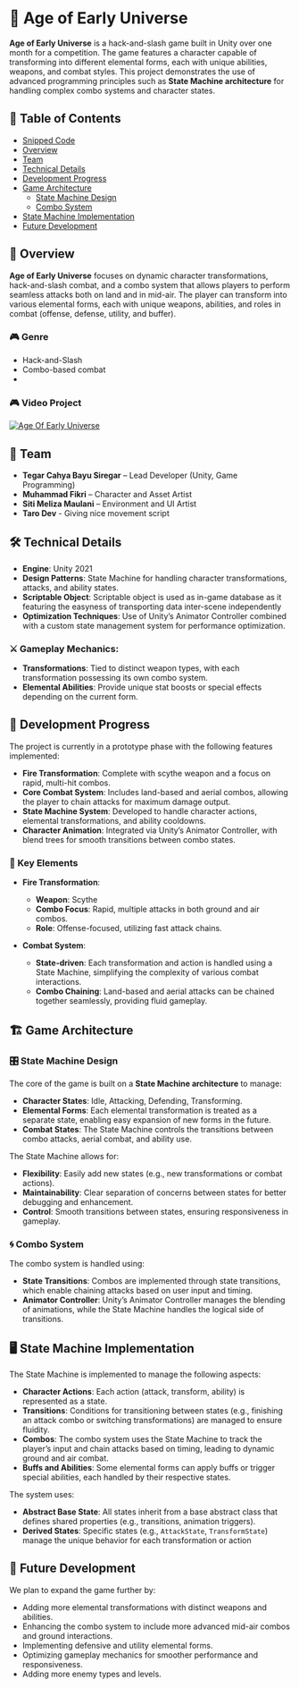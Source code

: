 # 🌌 Age of Early Universe

**Age of Early Universe** is a hack-and-slash game built in Unity over one month for a competition. The game features a character capable of transforming into different elemental forms, each with unique abilities, weapons, and combat styles. This project demonstrates the use of advanced programming principles such as **State Machine architecture** for handling complex combo systems and character states.

## 📜 Table of Contents
- [Snipped Code](./Charachter/readme.md#snipping-code)
- [Overview](#-overview)
- [Team](#-team)
- [Technical Details](#-technical-details)
- [Development Progress](#-development-progress)
- [Game Architecture](#-game-architecture)
  - [State Machine Design](#-state-machine-design)
  - [Combo System](#-combo-system)
- [State Machine Implementation](#-state-machine-implementation)
- [Future Development](#-future-development)
## 📖 Overview
**Age of Early Universe** focuses on dynamic character transformations, hack-and-slash combat, and a combo system that allows players to perform seamless attacks both on land and in mid-air. The player can transform into various elemental forms, each with unique weapons, abilities, and roles in combat (offense, defense, utility, and buffer).

### 🎮 Genre
- Hack-and-Slash
- Combo-based combat
- 
### 🎮 Video Project
[![Age Of Early Universe](https://i.ytimg.com/vi/uiTUVgD3rjQ/hqdefault.jpg?sqp=-oaymwE2CNACELwBSFXyq4qpAygIARUAAIhCGAFwAcABBvABAfgB_AmAAtAFigIMCAAQARgTIFkofzAP&rs=AOn4CLAE1S_m4NKAEUoaZi-UNsCxHvGrKw)](https://www.youtube.com/watch?v=uiTUVgD3rjQ)

## 👥 Team
- **Tegar Cahya Bayu Siregar** – Lead Developer (Unity, Game Programming)
- **Muhammad Fikri** – Character and Asset Artist
- **Siti Meliza Maulani** – Environment and UI Artist
- **Taro Dev** - Giving nice movement script

## 🛠 Technical Details
- **Engine**: Unity 2021
- **Design Patterns**: State Machine for handling character transformations, attacks, and ability states.
- **Scriptable Object**: Scriptable object is used as in-game database as it featuring the easyness of transporting data inter-scene independently 
- **Optimization Techniques**: Use of Unity’s Animator Controller combined with a custom state management system for performance optimization.

### ⚔️ Gameplay Mechanics:
- **Transformations**: Tied to distinct weapon types, with each transformation possessing its own combo system.
- **Elemental Abilities**: Provide unique stat boosts or special effects depending on the current form.

## 🚧 Development Progress
The project is currently in a prototype phase with the following features implemented:

- **Fire Transformation**: Complete with scythe weapon and a focus on rapid, multi-hit combos.
- **Core Combat System**: Includes land-based and aerial combos, allowing the player to chain attacks for maximum damage output.
- **State Machine System**: Developed to handle character actions, elemental transformations, and ability cooldowns.
- **Character Animation**: Integrated via Unity’s Animator Controller, with blend trees for smooth transitions between combo states.

### 🔑 Key Elements
- **Fire Transformation**:
  - **Weapon**: Scythe
  - **Combo Focus**: Rapid, multiple attacks in both ground and air combos.
  - **Role**: Offense-focused, utilizing fast attack chains.

- **Combat System**:
  - **State-driven**: Each transformation and action is handled using a State Machine, simplifying the complexity of various combat interactions.
  - **Combo Chaining**: Land-based and aerial attacks can be chained together seamlessly, providing fluid gameplay.

## 🏗 Game Architecture

### 🎛 State Machine Design
The core of the game is built on a **State Machine architecture** to manage:

- **Character States**: Idle, Attacking, Defending, Transforming.
- **Elemental Forms**: Each elemental transformation is treated as a separate state, enabling easy expansion of new forms in the future.
- **Combat States**: The State Machine controls the transitions between combo attacks, aerial combat, and ability use.

The State Machine allows for:
- **Flexibility**: Easily add new states (e.g., new transformations or combat actions).
- **Maintainability**: Clear separation of concerns between states for better debugging and enhancement.
- **Control**: Smooth transitions between states, ensuring responsiveness in gameplay.

### 🌀 Combo System
The combo system is handled using:

- **State Transitions**: Combos are implemented through state transitions, which enable chaining attacks based on user input and timing.
- **Animator Controller**: Unity’s Animator Controller manages the blending of animations, while the State Machine handles the logical side of transitions.

## 🖥 State Machine Implementation
The State Machine is implemented to manage the following aspects:

- **Character Actions**: Each action (attack, transform, ability) is represented as a state.
- **Transitions**: Conditions for transitioning between states (e.g., finishing an attack combo or switching transformations) are managed to ensure fluidity.
- **Combos**: The combo system uses the State Machine to track the player’s input and chain attacks based on timing, leading to dynamic ground and air combat.
- **Buffs and Abilities**: Some elemental forms can apply buffs or trigger special abilities, each handled by their respective states.

The system uses:
- **Abstract Base State**: All states inherit from a base abstract class that defines shared properties (e.g., transitions, animation triggers).
- **Derived States**: Specific states (e.g., `AttackState`, `TransformState`) manage the unique behavior for each transformation or action

## 🚀 Future Development
We plan to expand the game further by:
- Adding more elemental transformations with distinct weapons and abilities.
- Enhancing the combo system to include more advanced mid-air combos and ground interactions.
- Implementing defensive and utility elemental forms.
- Optimizing gameplay mechanics for smoother performance and responsiveness.
- Adding more enemy types and levels.
